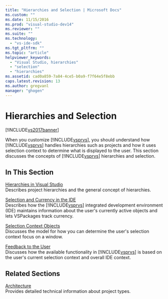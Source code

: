 ```yaml
---
title: "Hierarchies and Selection | Microsoft Docs"
ms.custom: ""
ms.date: 11/15/2016
ms.prod: "visual-studio-dev14"
ms.reviewer: ""
ms.suite: ""
ms.technology: 
  - "vs-ide-sdk"
ms.tgt_pltfrm: ""
ms.topic: "article"
helpviewer_keywords: 
  - "Visual Studio, hierarchies"
  - "selection"
  - "hierarchies"
ms.assetid: cad0a859-7a84-4ce5-b0a9-f7f64e5f8ebb
caps.latest.revision: 13
ms.author: gregvanl
manager: "ghogen"
---
```

# Hierarchies and Selection
[!INCLUDE[vs2017banner](../../includes/vs2017banner.md)]

When you customize [!INCLUDE[vsprvs](../../includes/vsprvs-md.md)], you should understand how [!INCLUDE[vsprvs](../../includes/vsprvs-md.md)] handles hierarchies such as projects and how it uses selection context to determine what is displayed to the user. This section discusses the concepts of [!INCLUDE[vsprvs](../../includes/vsprvs-md.md)] hierarchies and selection.  
  
## In This Section  
 [Hierarchies in Visual Studio](../../extensibility/internals/hierarchies-in-visual-studio.md)  
 Describes project hierarchies and the general concept of hierarchies.  
  
 [Selection and Currency in the IDE](../../extensibility/internals/selection-and-currency-in-the-ide.md)  
 Describes how the [!INCLUDE[vsprvs](../../includes/vsprvs-md.md)] integrated development environment (IDE) maintains information about the user's currently active objects and lets VSPackages track currency.  
  
 [Selection Context Objects](../../extensibility/internals/selection-context-objects.md)  
 Discusses the model for how you can determine the user's selection context focus on a window.  
  
 [Feedback to the User](../../extensibility/internals/feedback-to-the-user.md)  
 Discusses how the available functionality in [!INCLUDE[vsprvs](../../includes/vsprvs-md.md)] is based on the user's current selection context and overall IDE context.  
  
## Related Sections  
 [Architecture](../../extensibility/internals/project-types-architecture.md)  
 Provides detailed technical information about project types.

